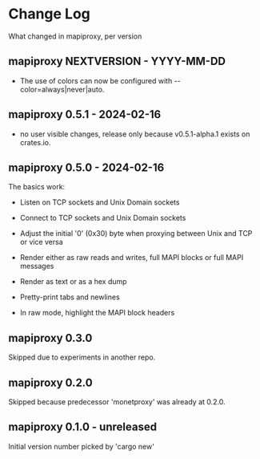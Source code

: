 # Change Log

What changed in mapiproxy, per version


## mapiproxy NEXTVERSION - YYYY-MM-DD

- The use of colors can now be configured with --color=always|never|auto.


## mapiproxy 0.5.1 - 2024-02-16

- no user visible changes, release only because v0.5.1-alpha.1
  exists on crates.io.


## mapiproxy 0.5.0 - 2024-02-16

The basics work:

- Listen on TCP sockets and Unix Domain sockets

- Connect to TCP sockets and Unix Domain sockets

- Adjust the initial '0' (0x30) byte when proxying between Unix and TCP or vice
  versa

- Render either as raw reads and writes, full MAPI blocks or full MAPI messages

- Render as text or as a hex dump

- Pretty-print tabs and newlines

- In raw mode, highlight the MAPI block headers


## mapiproxy 0.3.0

Skipped due to experiments in another repo.


## mapiproxy 0.2.0

Skipped because predecessor 'monetproxy' was already at 0.2.0.


## mapiproxy 0.1.0 - unreleased

Initial version number picked by 'cargo new'
